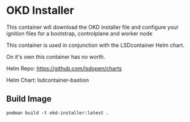 # OKD Installer

This container will download the OKD installer file and configure your ignition files for a bootstrap, controlplane and worker node

This container is used in conjunction with the LSDcontainer Helm chart.

On it's own this container has no worth.

Helm Repo: https://github.com/lsdopen/charts

Helm Chart: lsdcontainer-bastion 

## Build Image

```
podman build -t okd-installer:latest .
```
